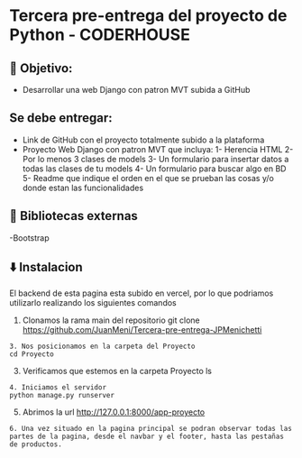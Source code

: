 # Tercera pre-entrega del proyecto de Python - CODERHOUSE

## 📜 Objetivo:
- Desarrollar una web Django con patron MVT subida a GitHub

## Se debe entregar:
- Link de GitHub con el proyecto totalmente subido a la plataforma
- Proyecto Web Django con patron MVT que incluya:
  1- Herencia HTML
  2- Por lo menos 3 clases de models
  3- Un formulario para insertar datos a todas las clases de tu models
  4- Un formulario para buscar algo en BD
  5- Readme que indique el orden en el que se prueban las cosas y/o donde estan las funcionalidades

## 📗 Bibliotecas externas
-Bootstrap

## ⬇️ Instalacion
El backend de esta pagina esta subido en vercel, por lo que podriamos utilizarlo realizando los siguientes comandos

1. Clonamos la rama main del repositorio
git clone https://github.com/JuanMeni/Tercera-pre-entrega-JPMenichetti
```
3. Nos posicionamos en la carpeta del Proyecto
cd Proyecto
```
3. Verificamos que estemos en la carpeta Proyecto
ls
```
4. Iniciamos el servidor
python manage.py runserver
```
5. Abrimos la url
http://127.0.0.1:8000/app-proyecto
```
6. Una vez situado en la pagina principal se podran observar todas las partes de la pagina, desde el navbar y el footer, hasta las pestañas de productos.
